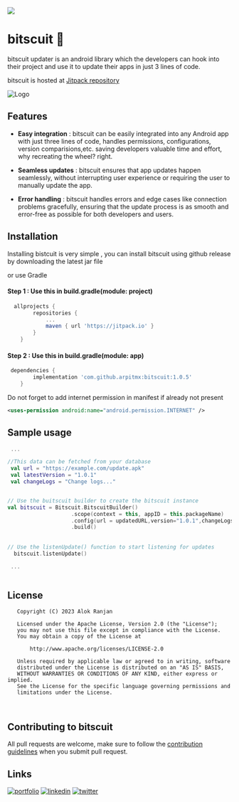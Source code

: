 [![](https://jitpack.io/v/arpitmx/bitscuit.svg)](https://jitpack.io/#arpitmx/bitscuit)

# bitscuit 🍪
bitscuit updater is an android library which the developers can hook into their project and use it to update their apps in just 3 lines of code.

bitscuit is hosted at  <a href="https://jitpack.io/#arpitmx/bitscuit/1.0.5">Jitpack repository</a>

![Logo](https://github.com/arpitmx/bitscuit/assets/59350776/4b40f173-7f7c-4357-b0a0-43b7a6cb5733)


## Features



- **Easy integration** : bitscuit can be easily integrated into any Android app with just three lines of code, handles permissions, configurations, version comparisions,etc. saving developers valuable time and effort, why recreating the wheel? right.

- **Seamless updates** : bitscuit ensures that app updates happen seamlessly, without interrupting user experience or requiring the user to manually update the app.

- **Error handling** : bitscuit handles errors and edge cases like connection problems gracefully, ensuring that the update process is as smooth and error-free as possible for both developers and users.

## Installation

Installing bistcuit is very simple , you can install bitscuit using github release by downloading the latest jar file  


or use Gradle 

#### Step 1 : Use this in build.gradle(module: project)
```gradle
  allprojects {
		repositories {
			...
			maven { url 'https://jitpack.io' }
		}
	}
```
#### Step 2 : Use this in build.gradle(module: app)
```gradle
 dependencies {
	    implementation 'com.github.arpitmx:bitscuit:1.0.5'
	}
```

Do not forget to add internet permission in manifest if already not present
```xml
<uses-permission android:name="android.permission.INTERNET" />
```



    
## Sample usage 

```kotlin
 ...

//This data can be fetched from your database 
 val url = "https://example.com/update.apk"
 val latestVersion = "1.0.1"
 val changeLogs = "Change logs..."


// Use the buitscuit builder to create the bitscuit instance 
val bitscuit = Bitscuit.BitscuitBuilder()
                    .scope(context = this, appID = this.packageName)
                    .config(url = updatedURL,version="1.0.1",changeLogs="Change logs..")
                    .build() 
  
       
// Use the listenUpdate() function to start listening for updates 
  bitscuit.listenUpdate()   

 ...                 
                    
```
## License
```
   Copyright (C) 2023 Alok Ranjan

   Licensed under the Apache License, Version 2.0 (the "License");
   you may not use this file except in compliance with the License.
   You may obtain a copy of the License at

       http://www.apache.org/licenses/LICENSE-2.0

   Unless required by applicable law or agreed to in writing, software
   distributed under the License is distributed on an "AS IS" BASIS,
   WITHOUT WARRANTIES OR CONDITIONS OF ANY KIND, either express or implied.
   See the License for the specific language governing permissions and
   limitations under the License.

   
```

## Contributing to bitscuit
All pull requests are welcome, make sure to follow the [contribution guidelines](CONTRIBUTING.md)
when you submit pull request.
## Links
[![portfolio](https://img.shields.io/badge/my_portfolio-000?style=for-the-badge&logo=ko-fi&logoColor=white)](https://github.com/arpitmx/)
[![linkedin](https://img.shields.io/badge/linkedin-0A66C2?style=for-the-badge&logo=linkedin&logoColor=white)](https://www.linkedin.com/in/alokandro/)
[![twitter](https://img.shields.io/badge/twitter-1DA1F2?style=for-the-badge&logo=twitter&logoColor=white)](https://twitter.com/sudoarmax)

